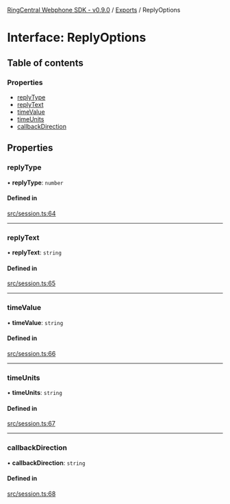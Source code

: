 [RingCentral Webphone SDK - v0.9.0](../README.md) / [Exports](../modules.md) / ReplyOptions

# Interface: ReplyOptions

## Table of contents

### Properties

- [replyType](ReplyOptions.md#replytype)
- [replyText](ReplyOptions.md#replytext)
- [timeValue](ReplyOptions.md#timevalue)
- [timeUnits](ReplyOptions.md#timeunits)
- [callbackDirection](ReplyOptions.md#callbackdirection)

## Properties

### replyType

• **replyType**: `number`

#### Defined in

[src/session.ts:64](https://github.com/nerdchacha/ringcentral-web-phone/blob/491aafd/src/session.ts#L64)

___

### replyText

• **replyText**: `string`

#### Defined in

[src/session.ts:65](https://github.com/nerdchacha/ringcentral-web-phone/blob/491aafd/src/session.ts#L65)

___

### timeValue

• **timeValue**: `string`

#### Defined in

[src/session.ts:66](https://github.com/nerdchacha/ringcentral-web-phone/blob/491aafd/src/session.ts#L66)

___

### timeUnits

• **timeUnits**: `string`

#### Defined in

[src/session.ts:67](https://github.com/nerdchacha/ringcentral-web-phone/blob/491aafd/src/session.ts#L67)

___

### callbackDirection

• **callbackDirection**: `string`

#### Defined in

[src/session.ts:68](https://github.com/nerdchacha/ringcentral-web-phone/blob/491aafd/src/session.ts#L68)
